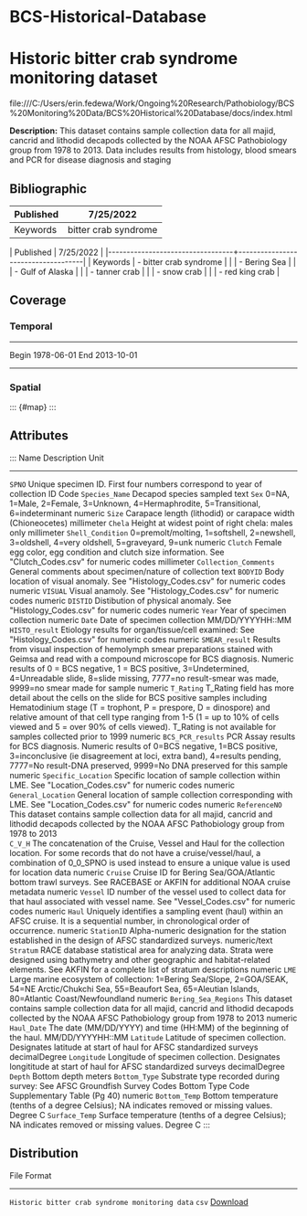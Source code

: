 # BCS-Historical-Database

Historic bitter crab syndrome monitoring dataset
================================================

file:///C:/Users/erin.fedewa/Work/Ongoing%20Research/Pathobiology/BCS%20Monitoring%20Data/BCS%20Historical%20Database/docs/index.html

**Description:** This dataset contains sample collection data for all
majid, cancrid and lithodid decapods collected by the NOAA AFSC
Pathobiology group from 1978 to 2013. Data includes results from histology, blood smears and PCR for disease diagnosis and staging 

Bibliographic
-------------

| Published     | 7/25/2022   |
| ------------- | ------------- |
| Keywords      | bitter crab syndrome  |


| Published                         | 7/25/2022                         |
|----------------------------------+------------------------------------|
| Keywords                          | -   bitter crab syndrome          |
|                                   | -   Bering Sea                    |
|                                   | -   Gulf of Alaska                |
|                                   | -   tanner crab                   |
|                                   | -   snow crab                     |
|                                   | -   red king crab                 |


Coverage
--------

### Temporal

  ------- ------------
  Begin   1978-06-01
  End     2013-10-01
  ------- ------------

### Spatial

::: {#map}
:::

Attributes
----------

:::   Name                    Description                                              Unit
  ----------------------- -------------------------------------------------------------------------------------------------------------------------------------------------------------------------------------------------------------------------------------------------------------------------------------------------------------------------------------------------------- ------------------
  `SPNO`                  Unique specimen ID. First four numbers correspond to year of collection                                                                                                                                                                                                                                                                                  ID Code
  `Species_Name`          Decapod species sampled                                                                                                                                                                                                                                                                                                                                  text
  `Sex`                   0=NA, 1=Male, 2=Female, 3=Unknown, 4=Hermaphrodite, 5=Transitional, 6=indeterminant                                                                                                                                                                                                                                                                      numeric
  `Size`                  Carapace length (lithodid) or carapace width (Chioneocetes)                                                                                                                                                                                                                                                                                              millimeter
  `Chela`                 Height at widest point of right chela: males only                                                                                                                                                                                                                                                                                                        millimeter
  `Shell_Condition`       0=premolt/molting, 1=softshell, 2=newshell, 3=oldshell, 4=very oldshell, 5=graveyard, 9=unk                                                                                                                                                                                                                                                              numeric
  `Clutch`                Female egg color, egg condition and clutch size information. See \"Clutch\_Codes.csv\" for numeric codes                                                                                                                                                                                                                                                 millimeter
  `Collection_Comments`   General comments about specimen/nature of collection                                                                                                                                                                                                                                                                                                     text
  `BODYID`                Body location of visual anomaly. See \"Histology\_Codes.csv\" for numeric codes                                                                                                                                                                                                                                                                          numeric
  `VISUAL`                Visual anamoly. See \"Histology\_Codes.csv\" for numeric codes                                                                                                                                                                                                                                                                                           numeric
  `DISTID`                Distibution of physical anomaly. See \"Histology\_Codes.csv\" for numeric codes                                                                                                                                                                                                                                                                          numeric
  `Year`                  Year of specimen collection                                                                                                                                                                                                                                                                                                                              numeric
  `Date`                  Date of specimen collection                                                                                                                                                                                                                                                                                                                              MM/DD/YYYYHH::MM
  `HISTO_result`          Etiology results for organ/tissue/cell examined: See \"Histology\_Codes.csv\" for numeric codes                                                                                                                                                                                                                                                          numeric
  `SMEAR_result`          Results from visual inspection of hemolymph smear preparations stained with Geimsa and read with a compound microscope for BCS diagnosis. Numeric results of 0 = BCS negative, 1 = BCS positive, 3=Undetermined, 4=Unreadable slide, 8=slide missing, 7777=no result-smear was made, 9999=no smear made for sample                                       numeric
  `T_Rating`              T\_Rating field has more detail about the cells on the slide for BCS positive samples including Hematodinium stage (T = trophont, P = prespore, D = dinospore) and relative amount of that cell type ranging from 1-5 (1 = up to 10% of cells viewed and 5 = over 90% of cells viewed). T\_Rating is not available for samples collected prior to 1999   numeric
  `BCS_PCR_results`       PCR Assay results for BCS diagnosis. Numeric results of 0=BCS negative, 1=BCS positive, 3=inconclusive (ie disagreement at loci, extra band), 4=results pending, 7777=No result-DNA preserved, 9999=No DNA preserved for this sample                                                                                                                     numeric
  `Specific_Location`     Specific location of sample collection within LME. See \"Location\_Codes.csv\" for numeric codes                                                                                                                                                                                                                                                         numeric
  `General_Location`      General location of sample collection corresponding with LME. See \"Location\_Codes.csv\" for numeric codes                                                                                                                                                                                                                                              numeric
  `ReferenceNO`           This dataset contains sample collection data for all majid, cancrid and lithodid decapods collected by the NOAA AFSC Pathobiology group from 1978 to 2013                                                                                                                                                                                                
  `C_V_H`                 The concatenation of the Cruise, Vessel and Haul for the collection location. For some records that do not have a cruise/vessel/haul, a combination of 0\_0\_SPNO is used instead to ensure a unique value is used for location data                                                                                                                     numeric
  `Cruise`                Cruise ID for Bering Sea/GOA/Atlantic bottom trawl surveys. See RACEBASE or AKFIN for additional NOAA cruise metadata                                                                                                                                                                                                                                    numeric
  `Vessel`                ID number of the vessel used to collect data for that haul associated with vessel name. See \"Vessel\_Codes.csv\" for numeric codes                                                                                                                                                                                                                      numeric
  `Haul`                  Uniquely identifies a sampling event (haul) within an AFSC cruise. It is a sequential number, in chronological order of occurrence.                                                                                                                                                                                                                      numeric
  `StationID`             Alpha-numeric designation for the station established in the design of AFSC standardized surveys.                                                                                                                                                                                                                                                        numeric/text
  `Stratum`               RACE database statistical area for analyzing data. Strata were designed using bathymetry and other geographic and habitat-related elements. See AKFIN for a complete list of stratum descriptions                                                                                                                                                        numeric
  `LME`                   Large marine ecosystem of collection: 1=Bering Sea/Slope, 2=GOA/SEAK, 54=NE Arctic/Chukchi Sea, 55=Beaufort Sea, 65=Aleutian Islands, 80=Atlantic Coast/Newfoundland                                                                                                                                                                                     numeric
  `Bering_Sea_Regions`    This dataset contains sample collection data for all majid, cancrid and lithodid decapods collected by the NOAA AFSC Pathobiology group from 1978 to 2013                                                                                                                                                                                                numeric
  `Haul_Date`             The date (MM/DD/YYYY) and time (HH:MM) of the beginning of the haul.                                                                                                                                                                                                                                                                                     MM/DD/YYYYHH::MM
  `Latitude`              Latitude of specimen collection. Designates latitude at start of haul for AFSC standardized surveys                                                                                                                                                                                                                                                      decimalDegree
  `Longitude`             Longitude of specimen collection. Designates longititude at start of haul for AFSC standardized surveys                                                                                                                                                                                                                                                  decimalDegree
  `Depth`                 Bottom depth                                                                                                                                                                                                                                                                                                                                             meters
  `Bottom_Type`           Substrate type recorded during survey: See AFSC Groundfish Survey Codes Bottom Type Code Supplementary Table (Pg 40)                                                                                                                                                                                                                                     numeric
  `Bottom_Temp`           Bottom temperature (tenths of a degree Celsius); NA indicates removed or missing values.                                                                                                                                                                                                                                                                 Degree C
  `Surface_Temp`          Surface temperature (tenths of a degree Celsius); NA indicates removed or missing values.                                                                                                                                                                                                                                                                Degree C
:::

Distribution
------------

  File                                              Format    
  ------------------------------------------------- -------- -------------------------------------------------
  `Historic bitter crab syndrome monitoring data`   `csv`    [Download](https://github.com/Erin-Fedewa-NOAA)
